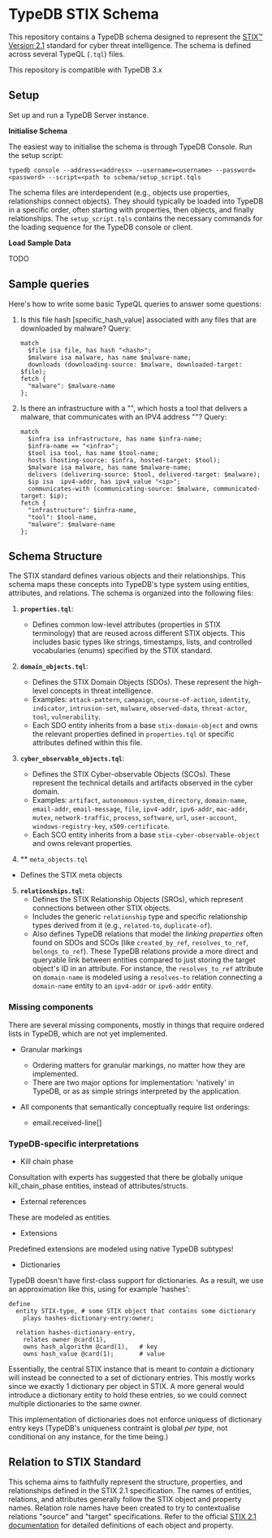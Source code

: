 # TypeDB STIX Schema

This repository contains a TypeDB schema designed to represent the [STIX™ Version 2.1](https://docs.oasis-open.org/cti/stix/v2.1/os/stix-v2.1-os.html) standard for cyber threat intelligence. The schema is defined across several TypeQL (`.tql`) files.

This repository is compatible with TypeDB 3.x

## Setup

Set up and run a TypeDB Server instance.

**Initialise Schema**

The easiest way to initialise the schema is through TypeDB Console. Run the setup script:
```
typedb console --address=<address> --username=<username> --password=<password> --script=<path to schema/setup_script.tqls
```

The schema files are interdependent (e.g., objects use properties, relationships connect objects). They should typically be loaded into TypeDB in a specific order, often starting with properties, then objects, and finally relationships. The `setup_script.tqls` contains the necessary commands for the loading sequence for the TypeDB console or client.

**Load Sample Data**

TODO

## Sample queries

Here's how to write some basic TypeQL queries to answer some questions:

1) Is this file hash [specific_hash_value] associated with any files that are downloaded by malware?
    Query:
    ```typeql
    match
      $file isa file, has hash "<hash>";
      $malware isa malware, has name $malware-name;
      downloads (downloading-source: $malware, downloaded-target: $file);
    fetch {
      "malware": $malware-name
    };
    ```

2) Is there an infrastructure with a "<infra>", which hosts a tool that delivers a malware, that communicates with an IPV4 address "<ip>"?
    Query:
    ```typeql
    match
      $infra isa infrastructure, has name $infra-name; 
      $infra-name == "<infra>";
      $tool isa tool, has name $tool-name;
      hosts (hosting-source: $infra, hosted-target: $tool);
      $malware isa malware, has name $malware-name;
      delivers (delivering-source: $tool, delivered-target: $malware);
      $ip isa  ipv4-addr, has ipv4_value "<ip>";
      communicates-with (communicating-source: $malware, communicated-target: $ip);
    fetch {
      "infrastructure": $infra-name,
      "tool": $tool-name,
      "malware": $malware-name
    };
    ```



## Schema Structure

The STIX standard defines various objects and their relationships. This schema maps these concepts into TypeDB's type system using entities, attributes, and relations. The schema is organized into the following files:

1.  **`properties.tql`**:
    *   Defines common low-level attributes (properties in STIX terminology) that are reused across different STIX objects. This includes basic types like strings, timestamps, lists, and controlled vocabularies (enums) specified by the STIX standard.

2.  **`domain_objects.tql`**:
    *   Defines the STIX Domain Objects (SDOs). These represent the high-level concepts in threat intelligence.
    *   Examples: `attack-pattern`, `campaign`, `course-of-action`, `identity`, `indicator`, `intrusion-set`, `malware`, `observed-data`, `threat-actor`, `tool`, `vulnerability`.
    *   Each SDO entity inherits from a base `stix-domain-object` and owns the relevant properties defined in `properties.tql` or specific attributes defined within this file.

3.  **`cyber_observable_objects.tql`**:
    *   Defines the STIX Cyber-observable Objects (SCOs). These represent the technical details and artifacts observed in the cyber domain.
    *   Examples: `artifact`, `autonomous-system`, `directory`, `domain-name`, `email-addr`, `email-message`, `file`, `ipv4-addr`, `ipv6-addr`, `mac-addr`, `mutex`, `network-traffic`, `process`, `software`, `url`, `user-account`, `windows-registry-key`, `x509-certificate`.
    *   Each SCO entity inherits from a base `stix-cyber-observable-object` and owns relevant properties.

4. ** `meta_objects.tql`
  * Defines the STIX meta objects

5.  **`relationships.tql`**:
    *   Defines the STIX Relationship Objects (SROs), which represent connections between other STIX objects.
    *   Includes the generic `relationship` type and specific relationship types derived from it (e.g., `related-to`, `duplicate-of`).
    *   Also defines TypeDB relations that model the *linking properties* often found on SDOs and SCOs (like `created_by_ref`, `resolves_to_ref`, `belongs_to_ref`). These TypeDB relations provide a more direct and queryable link between entities compared to just storing the target object's ID in an attribute. For instance, the `resolves_to_ref` attribute on `domain-name` is modeled using a `resolves-to` relation connecting a `domain-name` entity to an `ipv4-addr` or `ipv6-addr` entity.

### Missing components

There are several missing components, mostly in things that require ordered lists in TypeDB, which are not yet implemented.

* Granular markings
  * Ordering matters for granular markings, no matter how they are implemented.
  * There are two major options for implementation: 'natively' in TypeDB, or as as simple strings interpreted by the application.

* All components that semantically conceptually require list orderings:
  * email.received-line[] 

### TypeDB-specific interpretations

- Kill chain phase 

Consultation with experts has suggested that there be globally unique kill_chain_phase entities, instead of attributes/structs.

- External references

These are modeled as entities.

- Extensions

Predefined extensions are modeled using native TypeDB subtypes!

- Dictionaries

TypeDB doesn't have first-class support for dictionaries. As a result, we use an approximation like this, using for example 'hashes':
```
define
  entity STIX-type, # some STIX object that contains some dictionary
    plays hashes-dictionary-entry:owner;
  
  relation hashes-dictionary-entry,
    relates owner @card(1),
    owns hash_algorithm @card(1),   # key
    owns hash_value @card(1);       # value
```

Essentially, the central STIX instance that is meant to _contain_ a dictionary will instead be connected to a set of dictionary entries. This mostly works since we exactly 1 dictionary per object in STIX. A more general would introduce a dictionary entity to hold these entries, so we could connect multiple dictionaries to the same owner.

This implementation of dictionaries does not enforce uniquess of dictionary entry keys (TypeDB's uniqueness contraint is global _per type_, not conditional on any instance, for the time being.)


## Relation to STIX Standard

This schema aims to faithfully represent the structure, properties, and relationships defined in the STIX 2.1 specification. The names of entities, relations, and attributes generally follow the STIX object and property names. Relation role names have been created to try to contextualise relations "source" and "target" specifications. Refer to the official [STIX 2.1 documentation](https://docs.oasis-open.org/cti/stix/v2.1/os/stix-v2.1-os.html) for detailed definitions of each object and property. 